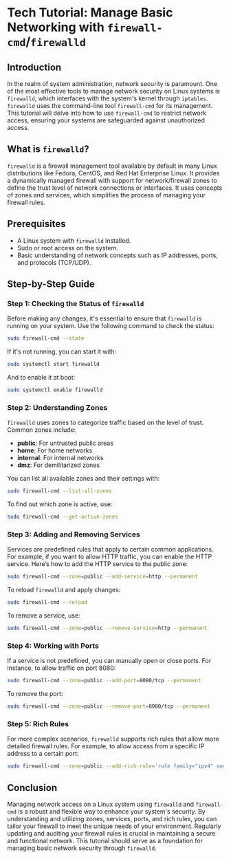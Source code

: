 # Tech Tutorial: Manage Basic Networking with `firewall-cmd`/`firewalld`

## Introduction

In the realm of system administration, network security is paramount. One of the most effective tools to manage network security on Linux systems is `firewalld`, which interfaces with the system's kernel through `iptables`. `firewalld` uses the command-line tool `firewall-cmd` for its management. This tutorial will delve into how to use `firewall-cmd` to restrict network access, ensuring your systems are safeguarded against unauthorized access.

## What is `firewalld`?

`firewalld` is a firewall management tool available by default in many Linux distributions like Fedora, CentOS, and Red Hat Enterprise Linux. It provides a dynamically managed firewall with support for network/firewall zones to define the trust level of network connections or interfaces. It uses concepts of zones and services, which simplifies the process of managing your firewall rules.

## Prerequisites

- A Linux system with `firewalld` installed.
- Sudo or root access on the system.
- Basic understanding of network concepts such as IP addresses, ports, and protocols (TCP/UDP).

## Step-by-Step Guide

### Step 1: Checking the Status of `firewalld`

Before making any changes, it's essential to ensure that `firewalld` is running on your system. Use the following command to check the status:

```bash
sudo firewall-cmd --state
```

If it's not running, you can start it with:

```bash
sudo systemctl start firewalld
```

And to enable it at boot:

```bash
sudo systemctl enable firewalld
```

### Step 2: Understanding Zones

`firewalld` uses zones to categorize traffic based on the level of trust. Common zones include:
- **public**: For untrusted public areas
- **home**: For home networks
- **internal**: For internal networks
- **dmz**: For demilitarized zones

You can list all available zones and their settings with:

```bash
sudo firewall-cmd --list-all-zones
```

To find out which zone is active, use:

```bash
sudo firewall-cmd --get-active-zones
```

### Step 3: Adding and Removing Services

Services are predefined rules that apply to certain common applications. For example, if you want to allow HTTP traffic, you can enable the HTTP service. Here’s how to add the HTTP service to the public zone:

```bash
sudo firewall-cmd --zone=public --add-service=http --permanent
```

To reload `firewalld` and apply changes:

```bash
sudo firewall-cmd --reload
```

To remove a service, use:

```bash
sudo firewall-cmd --zone=public --remove-service=http --permanent
```

### Step 4: Working with Ports

If a service is not predefined, you can manually open or close ports. For instance, to allow traffic on port 8080:

```bash
sudo firewall-cmd --zone=public --add-port=8080/tcp --permanent
```

To remove the port:

```bash
sudo firewall-cmd --zone=public --remove-port=8080/tcp --permanent
```

### Step 5: Rich Rules

For more complex scenarios, `firewalld` supports rich rules that allow more detailed firewall rules. For example, to allow access from a specific IP address to a certain port:

```bash
sudo firewall-cmd --zone=public --add-rich-rule='rule family="ipv4" source address="192.168.1.100" port port="8080" protocol="tcp" accept' --permanent
```

## Conclusion

Managing network access on a Linux system using `firewalld` and `firewall-cmd` is a robust and flexible way to enhance your system's security. By understanding and utilizing zones, services, ports, and rich rules, you can tailor your firewall to meet the unique needs of your environment. Regularly updating and auditing your firewall rules is crucial in maintaining a secure and functional network. This tutorial should serve as a foundation for managing basic network security through `firewalld`.